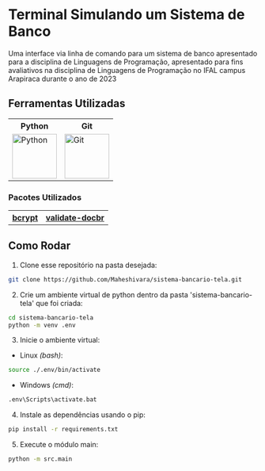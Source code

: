 # Terminal Simulando um Sistema de Banco

Uma interface via linha de comando para um sistema de banco apresentado para a disciplina de Linguagens de Programação, apresentado para fins avaliativos na disciplina de Linguagens de Programação no IFAL campus Arapiraca durante o ano de 2023

## Ferramentas Utilizadas

<div>
  <table>
    <tr>
      <th style="text-align:center">Python</th>
      <th style="text-align:center">Git</th>
    </tr>
    <tr>
      <td><a href="https://www.python.org"><img src="https://s3.dualstack.us-east-2.amazonaws.com/pythondotorg-assets/media/files/python-logo-only.svg" height="90" alt="Python" /></a></td>
      <td><a href="https://git-scm.com"><img src="https://git-scm.com/images/logos/downloads/Git-Icon-1788C.svg" height="90" alt="Git" /></a></td>
    </tr>
  </table>
</div>

### Pacotes Utilizados

<div>
  <table>
    <tr>
      <th style="text-align:center"><a href="https://pypi.org/project/bcrypt/">bcrypt</th>
      <th style="text-align:center"><a href="https://pypi.org/project/validate-docbr/">validate-docbr</th>
    </tr>
  </table>
</div>

## Como Rodar

1. Clone esse repositório na pasta desejada:

```bash
git clone https://github.com/Maheshivara/sistema-bancario-tela.git
```

2. Crie um ambiente virtual de python dentro da pasta 'sistema-bancario-tela' que foi criada:

```bash
cd sistema-bancario-tela
python -m venv .env
```

3. Inicie o ambiente virtual:

- Linux _(bash)_:

```bash
source ./.env/bin/activate
```

- Windows _(cmd)_:

```cmd
.env\Scripts\activate.bat
```

4. Instale as dependências usando o pip:

```bash
pip install -r requirements.txt
```

5. Execute o módulo main:

```bash
python -m src.main
```
